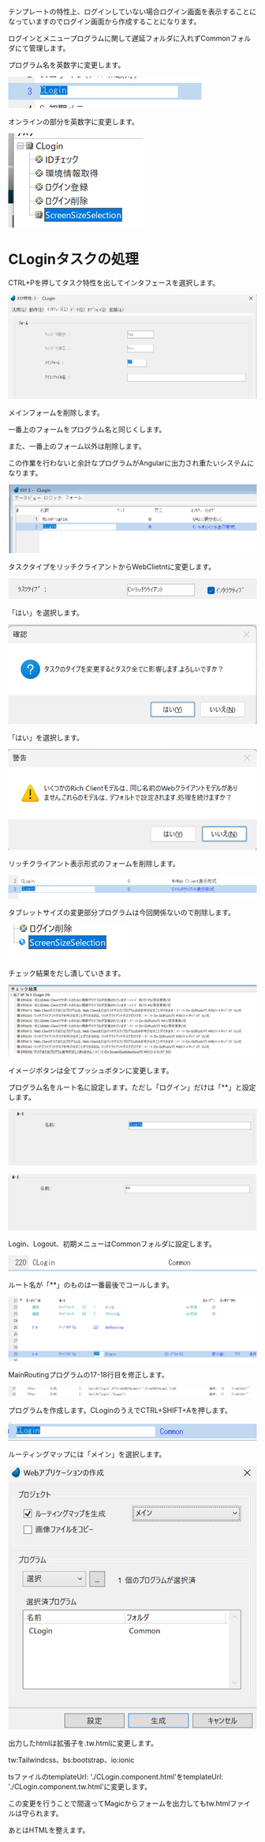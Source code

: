 テンプレートの特性上、ログインしていない場合ログイン画面を表示することになっていますのでログイン画面から作成することになります。

ログインとメニュープログラムに関して遅延フォルダに入れずCommonフォルダにて管理します。


プログラム名を英数字に変更します。

![](images/2023-06-21-08-22-25.png)

オンラインの部分を英数字に変更します。

![](images/2023-06-21-08-26-54.png)

# CLoginタスクの処理

CTRL+Pを押してタスク特性を出してインタフェースを選択します。

![](images/2023-06-21-08-29-23.png)

メインフォームを削除します。

一番上のフォームをプログラム名と同じくします。

また、一番上のフォーム以外は削除します。

この作業を行わないと余計なプログラムがAngularに出力され重たいシステムになります。

![](images/2023-06-21-08-31-35.png)

タスクタイプをリッチクライアントからWebClietntに変更します。

![](images/2023-06-21-08-35-13.png)

「はい」を選択します。

![](images/2023-06-21-08-36-13.png)

「はい」を選択します。

![](images/2023-06-21-08-37-27.png)


リッチクライアント表示形式のフォームを削除します。

![](images/2023-06-21-08-40-16.png)


タブレットサイズの変更部分プログラムは今回関係ないので削除します。

![](images/2023-06-21-08-46-12.png)

チェック結果をだし潰していきます。

![](images/2023-06-21-08-50-54.png)

イメージボタンは全てプッシュボタンに変更します。

プログラム名をルート名に設定します。ただし「ログイン」だけは「**」と設定します。

![](images/2023-06-21-09-03-37.png)

![](images/2023-06-21-09-06-28.png)

Login、Logout、初期メニューはCommonフォルダに設定します。

![](images/2023-06-21-09-05-25.png)

ルート名が「**」のものは一番最後でコールします。

![](images/2023-06-21-09-12-10.png)

MainRoutingプログラムの17-18行目を修正します。

![](images/2023-06-21-09-15-09.png)

プログラムを作成します。CLoginのうえでCTRL+SHIFT+Aを押します。

![](images/2023-06-21-09-16-19.png)

ルーティングマップには「メイン」を選択します。

![](images/2023-06-21-09-17-13.png)

出力したhtmlは拡張子を.tw.htmlに変更します。

tw:Tailwindcss、bs:bootstrap、io:ionic

tsファイルのtemplateUrl: './CLogin.component.html'をtemplateUrl: './CLogin.component.tw.html'に変更します。

この変更を行うことで間違ってMagicからフォームを出力してもtw.htmlファイルは守られます。

あとはHTMLを整えます。
